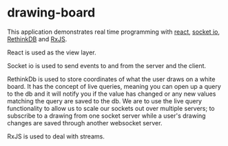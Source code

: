 # drawing-board

This application demonstrates real time programming with [react](https://reactjs.org/), [socket io](https://socket.io/), [RethinkDB](https://rethinkdb.com/) and [RxJS](https://rxjs-dev.firebaseapp.com/).

React is used as the view layer.

Socket io is used to  send events to and from the server and the client.

RethinkDb is used to store coordinates of what the user draws on a white board. It has the concept of live queries, meaning you can open up a query to the db and it will notify you if the value has changed or any new values matching the query are saved to the db. We are to use the live query functionality to allow us to scale our sockets out over multiple servers; to subscribe to a drawing from one socket server while a user's drawing changes are saved through another websocket server.

RxJS is used to deal with streams.
